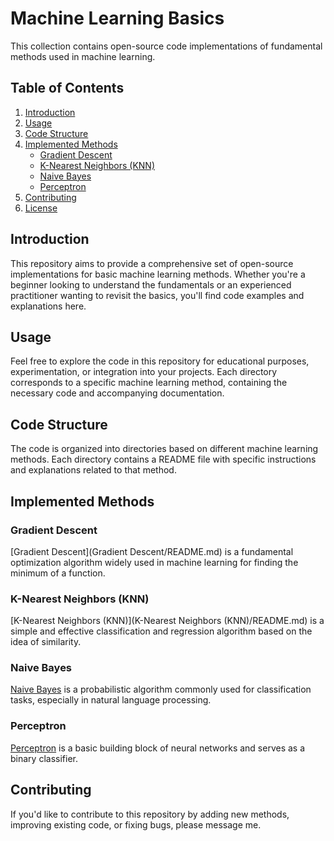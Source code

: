 # Machine Learning Basics
This collection contains open-source code implementations of fundamental methods used in machine learning.

## Table of Contents

1. [Introduction](#introduction)
2. [Usage](#usage)
3. [Code Structure](#code-structure)
4. [Implemented Methods](#implemented-methods)
    - [Gradient Descent](#gradient-descent)
    - [K-Nearest Neighbors (KNN)](#k-nearest-neighbors-knn)
    - [Naive Bayes](#naive-bayes)
    - [Perceptron](#perceptron)
5. [Contributing](#contributing)
6. [License](#license)

## Introduction

This repository aims to provide a comprehensive set of open-source implementations for basic machine learning methods. Whether you're a beginner looking to understand the fundamentals or an experienced practitioner wanting to revisit the basics, you'll find code examples and explanations here.

## Usage

Feel free to explore the code in this repository for educational purposes, experimentation, or integration into your projects. Each directory corresponds to a specific machine learning method, containing the necessary code and accompanying documentation.

## Code Structure

The code is organized into directories based on different machine learning methods. Each directory contains a README file with specific instructions and explanations related to that method.

## Implemented Methods

### Gradient Descent

[Gradient Descent](Gradient Descent/README.md) is a fundamental optimization algorithm widely used in machine learning for finding the minimum of a function.

### K-Nearest Neighbors (KNN)

[K-Nearest Neighbors (KNN)](K-Nearest Neighbors (KNN)/README.md) is a simple and effective classification and regression algorithm based on the idea of similarity.

### Naive Bayes

[Naive Bayes](Naive_Bayes/README.md) is a probabilistic algorithm commonly used for classification tasks, especially in natural language processing.

### Perceptron

[Perceptron](Perceptron/README.md) is a basic building block of neural networks and serves as a binary classifier.

## Contributing

If you'd like to contribute to this repository by adding new methods, improving existing code, or fixing bugs, please message me.


